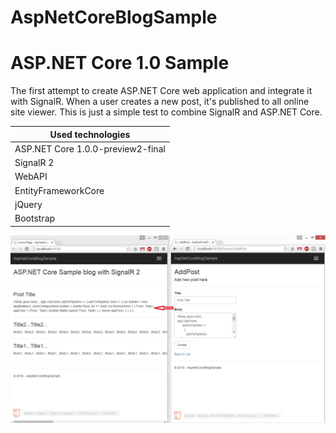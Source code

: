 # AspNetCoreBlogSample

# <h1>ASP.NET Core 1.0 Sample
The first attempt to create ASP.NET Core web application and integrate it with SignalR.
When a user creates a new post, it's published to all online site viewer.
This is just a simple test to combine SignalR and ASP.NET Core.



Used technologies | 
------------ | 
ASP.NET Core 1.0.0-preview2-final | 
SignalR 2 |
WebAPI |
EntityFrameworkCore |
jQuery | 
Bootstrap |


![alt tag](https://github.com/MatGhp/AspNetCoreBlogSample/blob/master/src/AspNetCoreBlogSample/AspNetCoreSample.jpg)
